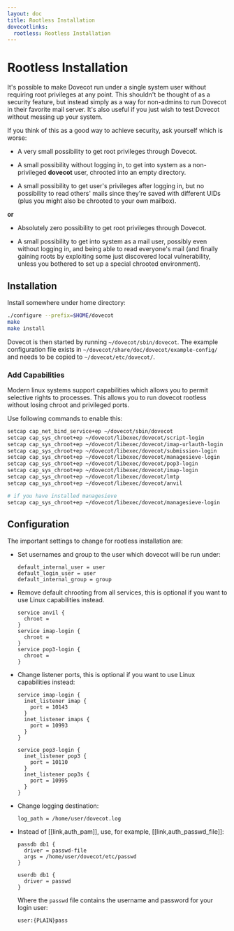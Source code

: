 ```yaml
---
layout: doc
title: Rootless Installation
dovecotlinks:
  rootless: Rootless Installation
---
```


# Rootless Installation

It's possible to make Dovecot run under a single system user without
requiring root privileges at any point. This shouldn't be thought of as
a security feature, but instead simply as a way for non-admins to run
Dovecot in their favorite mail server. It's also useful if you just wish
to test Dovecot without messing up your system.

If you think of this as a good way to achieve security, ask yourself
which is worse:

- A very small possibility to get root privileges through Dovecot.

- A small possibility without logging in, to get into system as a
  non-privileged **dovecot** user, chrooted into an empty directory.

- A small possibility to get user's privileges after logging in, but no
  possibility to read others' mails since they're saved with different
  UIDs (plus you might also be chrooted to your own mailbox).

**or**

- Absolutely zero possibility to get root privileges through Dovecot.

- A small possibility to get into system as a mail user, possibly even
  without logging in, and being able to read everyone's mail (and
  finally gaining roots by exploiting some just discovered local
  vulnerability, unless you bothered to set up a special chrooted
  environment).

## Installation

Install somewhere under home directory:

```sh
./configure --prefix=$HOME/dovecot
make
make install
```

Dovecot is then started by running `~/dovecot/sbin/dovecot`. The
example configuration file exists in
`~/dovecot/share/doc/dovecot/example-config/` and needs to be copied
to `~/dovecot/etc/dovecot/`.

### Add Capabilities

Modern linux systems support capabilities which allows you to permit
selective rights to processes. This allows you to run dovecot rootless
without losing chroot and privileged ports.

Use following commands to enable this:

```sh
setcap cap_net_bind_service+ep ~/dovecot/sbin/dovecot
setcap cap_sys_chroot+ep ~/dovecot/libexec/dovecot/script-login
setcap cap_sys_chroot+ep ~/dovecot/libexec/dovecot/imap-urlauth-login
setcap cap_sys_chroot+ep ~/dovecot/libexec/dovecot/submission-login
setcap cap_sys_chroot+ep ~/dovecot/libexec/dovecot/managesieve-login
setcap cap_sys_chroot+ep ~/dovecot/libexec/dovecot/pop3-login
setcap cap_sys_chroot+ep ~/dovecot/libexec/dovecot/imap-login
setcap cap_sys_chroot+ep ~/dovecot/libexec/dovecot/lmtp
setcap cap_sys_chroot+ep ~/dovecot/libexec/dovecot/anvil

# if you have installed managesieve
setcap cap_sys_chroot+ep ~/dovecot/libexec/dovecot/managesieve-login
```

## Configuration

The important settings to change for rootless installation are:

- Set usernames and group to the user which dovecot will be run under:

  ```
  default_internal_user = user
  default_login_user = user
  default_internal_group = group
  ```

- Remove default chrooting from all services, this is optional if you want
  to use Linux capabilities instead.

  ```
  service anvil {
    chroot =
  }
  service imap-login {
    chroot =
  }
  service pop3-login {
    chroot =
  }
  ```

- Change listener ports, this is optional if you want to use Linux
  capabilities instead:

  ```
  service imap-login {
    inet_listener imap {
      port = 10143
    }
    inet_listener imaps {
      port = 10993
    }
  }

  service pop3-login {
    inet_listener pop3 {
      port = 10110
    }
    inet_listener pop3s {
      port = 10995
    }
  }
  ```

- Change logging destination:

  ```
  log_path = /home/user/dovecot.log
  ```

- Instead of [[link,auth_pam]], use, for example, [[link,auth_passwd_file]]:

  ```
  passdb db1 {
    driver = passwd-file
    args = /home/user/dovecot/etc/passwd
  }

  userdb db1 {
    driver = passwd
  }
  ```

  Where the `passwd` file contains the username and password for your
  login user:

  ```
  user:{PLAIN}pass
  ```
